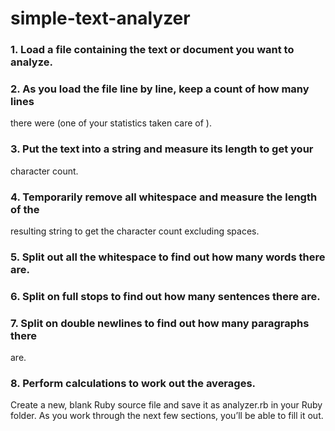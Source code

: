 # simple-text-analyzer

### 1. Load a file containing the text or document you want to analyze.
### 2. As you load the file line by line, keep a count of how many lines
there were (one of your statistics taken care of ).
### 3. Put the text into a string and measure its length to get your
character count.
### 4. Temporarily remove all whitespace and measure the length of the
resulting string to get the character count excluding spaces.
### 5. Split out all the whitespace to find out how many words there are.
### 6. Split on full stops to find out how many sentences there are.
### 7. Split on double newlines to find out how many paragraphs there
are.
### 8. Perform calculations to work out the averages.
Create a new, blank Ruby source file and save it as analyzer.rb in your Ruby folder.
As you work through the next few sections, you’ll be able to fill it out.
